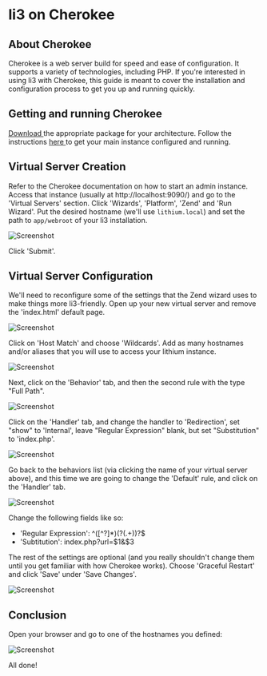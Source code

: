 # li3 on Cherokee

## About Cherokee
Cherokee is a web server build for speed and ease of configuration. It supports a variety of technologies, including PHP. If you're interested in using li3 with Cherokee, this guide is meant to cover the installation and configuration process to get you up and running quickly.

## Getting and running Cherokee

[Download ](http://www.cherokee-project.com/downloads.html) the appropriate package for your architecture.  Follow the instructions [here ](http://www.cherokee-project.com/doc/basics.html) to get your main instance configured and running.

## Virtual Server Creation

Refer to the Cherokee documentation on how to start an admin instance.  Access that instance (usually at http://localhost:9090/) and go to the 'Virtual Servers' section.  Click 'Wizards', 'Platform', 'Zend' and 'Run Wizard'.  Put the desired hostname (we'll use `lithium.local`) and set the path to `app/webroot` of your li3 installation.

![Screenshot](http://grab.by/2yty)

Click 'Submit'.

## Virtual Server Configuration

We'll need to reconfigure some of the settings that the Zend wizard uses to make things more li3-friendly. Open up your new virtual server and remove the 'index.html' default page.

![Screenshot](http://grab.by/2ytI)

Click on 'Host Match' and choose 'Wildcards'.  Add as many hostnames and/or aliases that you will use to access your lithium instance.

![Screenshot](http://grab.by/2ytQ)

Next, click on the 'Behavior' tab, and then the second rule with the type "Full Path".

![Screenshot](http://grab.by/2ytW)

Click on the 'Handler' tab, and change the handler to 'Redirection', set "show" to 'Internal', leave "Regular Expression" blank, but set "Substitution" to 'index.php'.

![Screenshot](http://grab.by/2yua)

Go back to the behaviors list (via clicking the name of your virtual server above), and this time we are going to change the 'Default' rule, and click on the 'Handler' tab.

![Screenshot](http://grab.by/2yul)

Change the following fields like so:

 * 'Regular Expression': ^([^\?]*)(\?(.+))?$
 * 'Subtitution': index.php?url=$1&$3

The rest of the settings are optional (and you really shouldn't change them until you get familiar with how Cherokee works).  Choose 'Graceful Restart' and click 'Save' under 'Save Changes'.

![Screenshot](http://grab.by/2yus)

## Conclusion

Open your browser and go to one of the hostnames you defined:

![Screenshot](http://grab.by/2yuI)

All done!